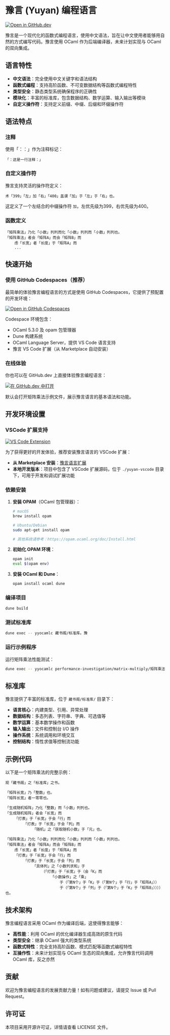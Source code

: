 # 豫言 (Yuyan) 编程语言


[![Open in GitHub.dev](https://img.shields.io/badge/Open%20in-GitHub.dev-blue?logo=github)](https://github.dev/yuyan-lang/yuyan/tree/demo)
<!-- [![Open in GitHub Codespaces](https://github.com/codespaces/badge.svg)](https://codespaces.new/yuyan-lang/yuyan/tree/demo) -->

豫言是一个现代化的函数式编程语言，使用中文语法，旨在让中文使用者能够用自然的方式编写代码。豫言使用 OCaml 作为后端编译器，未来计划实现与 OCaml 的双向集成。

## 语言特性

- **中文语法**：完全使用中文关键字和语法结构
- **函数式编程**：支持高阶函数、不可变数据结构等函数式编程特性
- **类型安全**：静态类型系统确保程序的正确性
- **模块化**：丰富的标准库，包含数据结构、数学运算、输入输出等模块
- **自定义操作符**：支持定义前缀、中缀、后缀和环缀操作符

## 语法特点

### 注释
使用「：：」作为注释标记：
```
「：这是一行注释：」
```

### 自定义操作符
豫言支持灵活的操作符定义：
```
术「399」「左」加「右」「400」盖谓「加」于「左」于「右」也。
```
这定义了一个左结合的中缀操作符 `加`，左优先级为399，右优先级为400。

### 函数定义
```
「矩阵乘法」乃化「小数」列列而化「小数」列列而「小数」列列也。
「矩阵乘法」者会「矩阵A」而会「矩阵B」而
    虑「长宽」者「长度」于「矩阵A」而
    ...
```

## 快速开始

### 使用 GitHub Codespaces（推荐）

最简单的体验豫言编程语言的方式是使用 GitHub Codespaces，它提供了预配置的开发环境：

[![Open in GitHub Codespaces](https://github.com/codespaces/badge.svg)](https://codespaces.new/yuyan-lang/yuyan/)

Codespace 环境包含：
- OCaml 5.3.0 及 opam 包管理器
- Dune 构建系统
- OCaml Language Server，提供 VS Code 语言支持
- 豫言 VS Code 扩展（从 Marketplace 自动安装）

### 在线体验

你也可以在 GitHub.dev 上直接体验豫言编程语言：

[![在 GitHub.dev 中打开](https://img.shields.io/badge/Open%20in-GitHub.dev-blue?logo=github)](https://github.dev/yuyan-lang/yuyan/tree/demo)

默认会打开矩阵乘法示例文件，展示豫言语言的基本语法和功能。

## 开发环境设置

### VSCode 扩展支持

[![VS Code Extension](https://img.shields.io/visual-studio-marketplace/v/yuyan-lang.yuyan-vscode.svg)](https://marketplace.visualstudio.com/items?itemName=yuyan-lang.yuyan-vscode)

为了获得更好的开发体验，推荐安装豫言语言的 VSCode 扩展：

- **从 Marketplace 安装**：[豫言语言扩展](https://marketplace.visualstudio.com/items?itemName=yuyan-lang.yuyan-vscode)
- **本地开发版本**：项目中包含了 VSCode 扩展源码，位于 `./yuyan-vscode` 目录下，可用于开发和调试扩展功能

### 依赖安装

1. **安装 OPAM**（OCaml 包管理器）：
   ```bash
   # macOS
   brew install opam
   
   # Ubuntu/Debian
   sudo apt-get install opam
   
   # 其他系统请参考：https://opam.ocaml.org/doc/Install.html
   ```

2. **初始化 OPAM 环境**：
   ```bash
   opam init
   eval $(opam env)
   ```

3. **安装 OCaml 和 Dune**：
   ```bash
   opam install ocaml dune
   ```

### 编译项目
```bash
dune build
```

### 测试标准库
```bash
dune exec -- yyocamlc 藏书阁/标准库。豫
```

### 运行示例程序
运行矩阵乘法性能测试：
```bash
dune exec -- yyocamlc performance-investigation/matrix-multiply/矩阵乘法。豫
```


## 标准库

豫言提供了丰富的标准库，位于 `藏书阁/标准库/` 目录下：

- **语言核心**：内建类型、引用、异常处理
- **数据结构**：多态列表、字符串、字典、可选值等
- **数学运算**：基本数学操作和函数
- **输入输出**：文件和控制台 I/O 操作
- **操作系统**：系统调用和环境交互
- **控制结构**：惰性求值等控制流功能

## 示例代码

以下是一个矩阵乘法的完整示例：

```
观「藏书阁」之「标准库」之书。

「矩阵长宽」乃「整数」也。
「矩阵长宽」者一零零也。

「生成随机矩阵」乃化「整数」而「小数」列列也。
「生成随机矩阵」者会「长宽」而
    「打表」于「长宽」于会「行」而
        「打表」于「长宽」于会「列」而
            「随机」之「获取随机小数」于「元」也。

「矩阵乘法」乃化「小数」列列而化「小数」列列而「小数」列列也。
「矩阵乘法」者会「矩阵A」而会「矩阵B」而
    虑「长宽」者「长度」于「矩阵A」而
    「打表」于「长宽」于会「行」而
        「打表」于「长宽」于会「列」而
            「具体列」之「小数列求和」于
                （「打表」于「长宽」于（会「K」而
                    「小数操作」之「乘」
                        于（「第N个」于「K」于（「第N个」于「行」于「矩阵A」））
                        于（「第N个」于「列」于（「第N个」于「K」于「矩阵B」））））也。
```

## 技术架构

豫言编程语言采用 OCaml 作为编译后端，这使得豫言能够：

- **高性能**：利用 OCaml 的优化编译器生成高效的原生代码
- **类型安全**：继承 OCaml 强大的类型系统
- **函数式特性**：完全支持高阶函数、模式匹配等函数式编程特性
- **互操作性**：未来计划实现与 OCaml 生态的双向集成，允许豫言代码调用 OCaml 库，反之亦然

## 贡献

欢迎为豫言编程语言的发展贡献力量！如有问题或建议，请提交 Issue 或 Pull Request。

## 许可证

本项目采用开源许可证，详情请查看 LICENSE 文件。